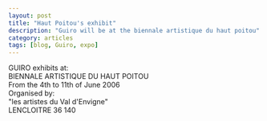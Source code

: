 ```yaml
---
layout: post
title: "Haut Poitou's exhibit"
description: "Guiro will be at the biennale artistique du haut poitou"
category: articles
tags: [blog, Guiro, expo]
---
```

GUIRO exhibits at:  
BIENNALE ARTISTIQUE DU HAUT POITOU  
From the 4th to 11th of June 2006  
Organised by:  
"les artistes du Val d'Envigne"  
LENCLOITRE 36 140  
